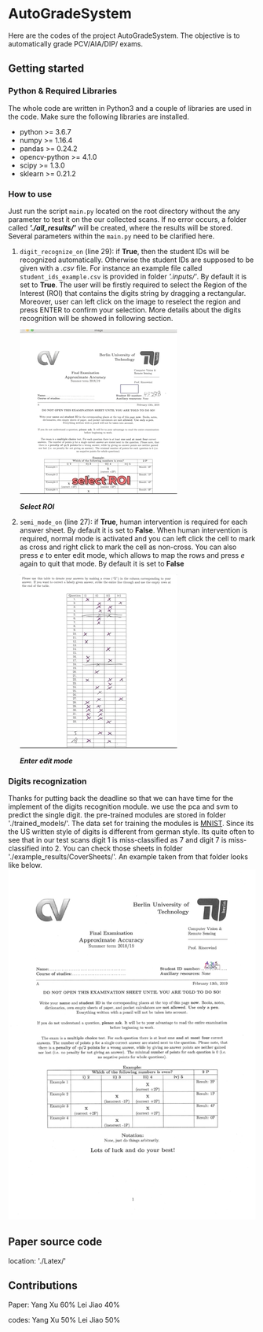 # AutoGradeSystem
Here are the codes of the project AutoGradeSystem. The objective is to automatically grade PCV/AIA/DIP/ exams.
## Getting started
### Python & Required Libraries
The whole code are written in Python3 and a couple of libraries are used in the code. Make sure the following
libraries are installed.
* python >= 3.6.7
* numpy >= 1.16.4
* pandas >= 0.24.2
* opencv-python >= 4.1.0
* scipy >= 1.3.0
* sklearn >= 0.21.2
### How to use
Just run the script `main.py` located on the root directory without the any parameter to test it on the our collected scans. If no error occurs, a folder called **_'./all_results/'_** will be created, where the results will be stored. Several parameters within the `main.py` need to be clarified here. 
1. `digit_recognize_on` (line 29): if **True**, then the student IDs will be recognized automatically. Otherwise the student IDs are supposed to be given with a *.csv* file. For instance an example file called `student_ids_example.csv` is provided in folder *'.inputs/'*. By default it is set to **True**. The user will be firstly required to select the Region of the Interest (ROI) that contains the digits string by dragging a rectangular. Moreover, user can left click on the image to reselect the region and press ENTER to confirm your selection. More details about the digits recognition will be showed in following section.

    ![Select ROI](/store_asserts/selectROI.gif)

    **_Select ROI_**
1.  `semi_mode_on` (line 27): if **True**, human intervention is required for each answer sheet. By default it is set to **False**. When human intervention is required, normal mode is activated and you can left click the cell to mark as cross and right click to mark the cell as non-cross. You can also press *e* to enter edit mode, which allows to map the rows and press *e* again to quit that mode. By default it is set to **False**

    ![E mode](/store_asserts/Emode.gif)

    **_Enter edit mode_**

### Digits recognization
Thanks for putting back the deadline so that we can have time for the implement of the digits recognition module. we use the pca and svm to predict the single digit. the pre-trained modules are stored in folder './trained_models/'. The data set for training the modules is [MNIST](http://yann.lecun.com/exdb/mnist/). Since its the US written style of digits is different from german style. Its quite often to see that in our test scans digit 1 is miss-classified as 7 and digit 7 is miss-classified into 2. You can check those sheets in folder './example_results/CoverSheets/'. An example taken from that folder looks like below.
    ![example](/example_results/CoverSheets/ID_14345.png)
## Paper source code
location: './Latex/' 
## Contributions 
Paper: Yang Xu 60% Lei Jiao 40%

codes: Yang Xu 50% Lei Jiao 50%
## 